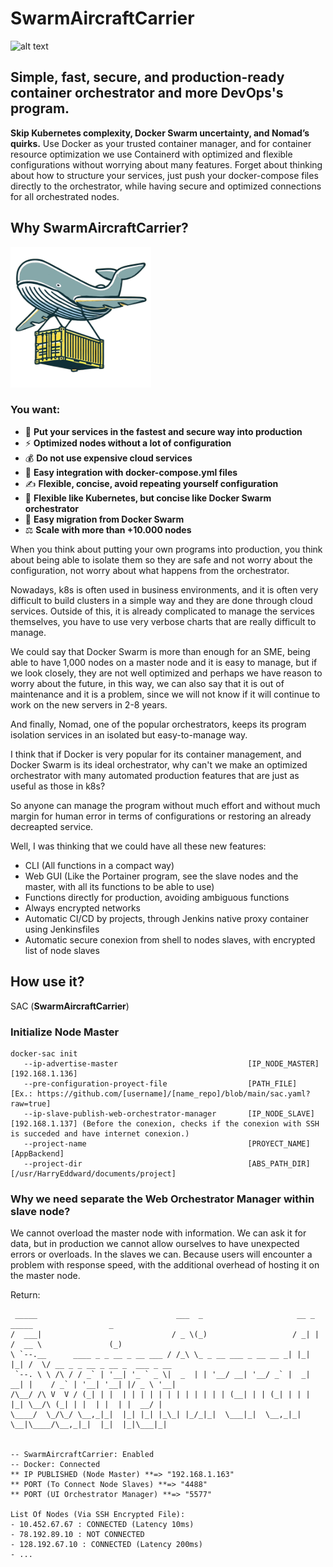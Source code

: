 # SwarmAircraftCarrier

<img src="https://github.com/HarryEddward/ContainerizedAircraftCarrier/blob/main/.github/img/banner_prod.png?raw=true" alt="alt text" width="400">

## Simple, fast, secure, and production-ready container orchestrator and more DevOps's program.

**Skip Kubernetes complexity, Docker Swarm uncertainty, and Nomad’s quirks.** Use Docker as your trusted container manager, and for container resource optimization we use Containerd with optimized and flexible configurations without worrying about many features. Forget about thinking about how to structure your services, just push your docker-compose files directly to the orchestrator, while having secure and optimized connections for all orchestrated nodes.

## Why SwarmAircraftCarrier?
<img src="https://github.com/HarryEddward/ContainerizedAircraftCarrier/blob/main/.github/img/swarm_light.png?raw=true" alt="alt text" width="225">

### You want:
- 🚀 **Put your services in the fastest and secure way into production**
- ⚡ **Optimized nodes without a lot of configuration**
- 💰 **Do not use expensive cloud services**
- 🐳 **Easy integration with docker-compose.yml files**
- ✍️ **Flexible, concise, avoid repeating yourself configuration**
- 🔄 **Flexible like Kubernetes, but concise like Docker Swarm orchestrator**
- 🔁 **Easy migration from Docker Swarm**
- ⚖️ **Scale with more than +10.000 nodes**

When you think about putting your own programs into production, you think about being able to isolate them so they are safe and not worry about the configuration, not worry about what happens from the orchestrator.

Nowadays, k8s is often used in business environments, and it is often very difficult to build clusters in a simple way and they are done through cloud services. Outside of this, it is already complicated to manage the services themselves, you have to use very verbose charts that are really difficult to manage.

We could say that Docker Swarm is more than enough for an SME, being able to have 1,000 nodes on a master node and it is easy to manage, but if we look closely, they are not well optimized and perhaps we have reason to worry about the future, in this way, we can also say that it is out of maintenance and it is a problem, since we will not know if it will continue to work on the new servers in 2-8 years.

And finally, Nomad, one of the popular orchestrators, keeps its program isolation services in an isolated but easy-to-manage way.

I think that if Docker is very popular for its container management, and Docker Swarm is its ideal orchestrator, why can't we make an optimized orchestrator with many automated production features that are just as useful as those in k8s?

So anyone can manage the program without much effort and without much margin for human error in terms of configurations or restoring an already decreapted service.

Well, I was thinking that we could have all these new features:
- CLI (All functions in a compact way)
- Web GUI (Like the Portainer program, see the slave nodes and the master, with all its functions to be able to use)
- Functions directly for production, avoiding ambiguous functions
- Always encrypted networks
- Automatic CI/CD by projects, through Jenkins native proxy container using Jenkinsfiles
- Automatic secure conexion from shell to nodes slaves, with encrypted list of node slaves

## How use it?

SAC (**SwarmAircraftCarrier**)

### Initialize Node Master
```
docker-sac init
   --ip-advertise-master                             [IP_NODE_MASTER]  [192.168.1.136]
   --pre-configuration-proyect-file                  [PATH_FILE]       [Ex.: https://github.com/[username]/[name_repo]/blob/main/sac.yaml?raw=true]
   --ip-slave-publish-web-orchestrator-manager       [IP_NODE_SLAVE]   [192.168.1.137] (Before the conexion, checks if the conexion with SSH is succeded and have internet conexion.)
   --project-name                                    [PROYECT_NAME]    [AppBackend]
   --project-dir                                     [ABS_PATH_DIR]    [/usr/HarryEddward/documents/project]
```
### Why we need separate the Web Orchestrator Manager within slave node?
We cannot overload the master node with information. We can ask it for data, but in production we cannot allow ourselves to have unexpected errors or overloads. In the slaves we can. Because users will encounter a problem with response speed, with the additional overhead of hosting it on the master node.

Return:
```
 _____                               ___  _                     __ _   _____                 _            
/  ___|                             / _ \(_)                   / _| | /  __ \               (_)           
\ `--.__      ____ _ _ __ _ __ ___ / /_\ \_ _ __ ___ _ __ __ _| |_| |_| /  \/ __ _ _ __ _ __ _  ___ _ __  
 `--. \ \ /\ / / _` | '__| '_ ` _ \|  _  | | '__/ __| '__/ _` |  _| __| |    / _` | '__| '__| |/ _ \ '__| 
/\__/ /\ V  V / (_| | |  | | | | | | | | | | | | (__| | | (_| | | | |_| \__/\ (_| | |  | |  | |  __/ |    
\____/  \_/\_/ \__,_|_|  |_| |_| |_\_| |_/_|_|  \___|_|  \__,_|_|  \__|\____/\__,_|_|  |_|  |_|\___|_|    
                                                                                                          

-- SwarmAircraftCarrier: Enabled
-- Docker: Connected
** IP PUBLISHED (Node Master) **=> "192.168.1.163"
** PORT (To Connect Node Slaves) **=> "4488"
** PORT (UI Orchestrator Manager) **=> "5577"

List Of Nodes (Via SSH Encrypted File):
- 10.452.67.67 : CONNECTED (Latency 10ms)
- 78.192.89.10 : NOT CONNECTED
- 128.192.67.10 : CONNECTED (Latency 200ms)
- ...
```

###
